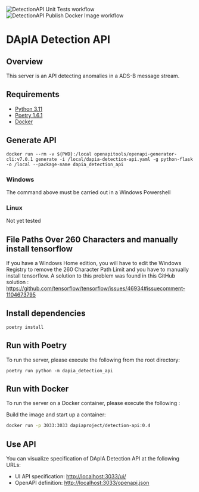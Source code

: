 ![DetectionAPI Unit Tests workflow](https://github.com/DApIA-Project/DApIA-DetectionAPI/actions/workflows/unit-tests.yml/badge.svg)
![DetectionAPI Publish Docker Image workflow](https://github.com/DApIA-Project/DApIA-DetectionAPI/actions/workflows/publish_docker.yaml/badge.svg)


# DApIA Detection API

## Overview

This server is an API detecting anomalies in a ADS-B message stream.

## Requirements

- [Python 3.11](https://www.python.org/downloads/release/python-3110/)
- [Poetry 1.6.1](https://python-poetry.org/docs/#installation)
- [Docker](https://www.docker.com/get-started/)


## Generate API

```shell
docker run --rm -v ${PWD}:/local openapitools/openapi-generator-cli:v7.0.1 generate -i /local/dapia-detection-api.yaml -g python-flask -o /local --package-name dapia_detection_api
```
### Windows
The command above must be carried out in a Windows Powershell

### Linux
Not yet tested

## File Paths Over 260 Characters and manually install tensorflow 
If you have a Windows Home edition, you will have to edit the Windows Registry to remove the 260 Character Path Limit and you have to manually install tensorflow.
A solution to this problem was found in this GitHub solution :
https://github.com/tensorflow/tensorflow/issues/46934#issuecomment-1104673795


## Install dependencies

```shell
poetry install
```

## Run with Poetry

To run the server, please execute the following from the root directory:

```shell
poetry run python -m dapia_detection_api
```
## Run with Docker

To run the server on a Docker container, please execute the following :

Build the image and start up a container:

```bash
docker run -p 3033:3033 dapiaproject/detection-api:0.4
```

## Use API

You can visualize specification of DApIA Detection API at the following URLs:
- UI API specification: [http://localhost:3033/ui/](http://localhost:3033/ui/)
- OpenAPI definition: [http://localhost:3033/openapi.json](http://localhost:3033/openapi.json)